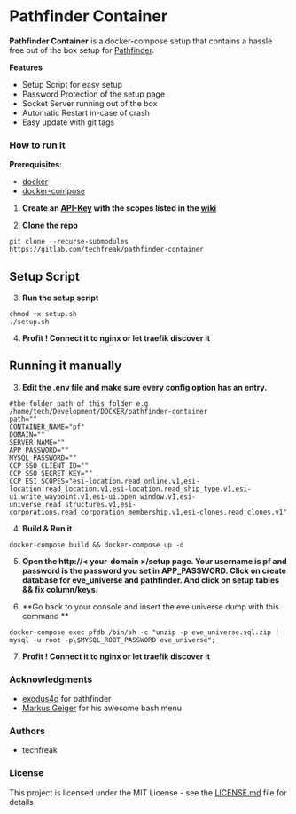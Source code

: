 # Pathfinder Container

**Pathfinder Container** is a docker-compose setup that contains a hassle free out of the box setup for [Pathfinder](https://developers.eveonline.com/https://github.com/exodus4d/pathfinder).

**Features**
* Setup Script for easy setup
* Password Protection of the setup page
* Socket Server running out of the box
* Automatic Restart in-case of crash
* Easy update with git tags
### How to run it

**Prerequisites**:
* [docker](https://docs.docker.com/)
* [docker-compose](https://docs.docker.com/)

1. **Create an [API-Key](https://developers.eveonline.com/) with the scopes listed in the [wiki](https://github.com/exodus4d/pathfinder/wiki/SSO-ESI)** 

2. **Clone the repo**
```shell
git clone --recurse-submodules  https://gitlab.com/techfreak/pathfinder-container
```

## Setup Script
3. **Run the setup script**
```shell                                                                                        
chmod +x setup.sh
./setup.sh
```

4. **Profit ! Connect it to nginx or let traefik discover it**
## Running it manually
3. **Edit the .env file and make sure every config option has an entry.**
```shell                                                                                        
#the folder path of this folder e.g /home/tech/Development/DOCKER/pathfinder-container
path=""
CONTAINER_NAME="pf"
DOMAIN=""
SERVER_NAME=""
APP_PASSWORD=""
MYSQL_PASSWORD=""
CCP_SSO_CLIENT_ID=""
CCP_SSO_SECRET_KEY=""
CCP_ESI_SCOPES="esi-location.read_online.v1,esi-location.read_location.v1,esi-location.read_ship_type.v1,esi-ui.write_waypoint.v1,esi-ui.open_window.v1,esi-universe.read_structures.v1,esi-corporations.read_corporation_membership.v1,esi-clones.read_clones.v1"
```

4. **Build & Run it** 
```shell
docker-compose build && docker-compose up -d
```

5. **Open the http://< your-domain >/setup page. Your username is pf and password is the password you set in APP_PASSWORD. Click on create database for eve_universe and pathfinder. And click on setup tables && fix column/keys.**


6. **Go back to your console and insert the eve universe dump with this command **
```shell                                                                                 
docker-compose exec pfdb /bin/sh -c "unzip -p eve_universe.sql.zip | mysql -u root -p\$MYSQL_ROOT_PASSWORD eve_universe";
``` 

7. **Profit ! Connect it to nginx or let traefik discover it**

### Acknowledgments
*  [exodus4d](https://github.com/exodus4d/) for pathfinder
*  [Markus Geiger](https://gist.github.com/blurayne/f63c5a8521c0eeab8e9afd8baa45c65e) for his awesome bash menu

### Authors
* techfreak

### License
This project is licensed under the MIT License - see the [LICENSE.md](LICENSE.md) file for details

